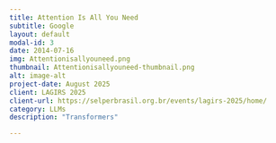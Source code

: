 ```yaml
---
title: Attention Is All You Need
subtitle: Google
layout: default
modal-id: 3
date: 2014-07-16
img: Attentionisallyouneed.png
thumbnail: Attentionisallyouneed-thumbnail.png
alt: image-alt
project-date: August 2025
client: LAGIRS 2025
client-url: https://selperbrasil.org.br/events/lagirs-2025/home/
category: LLMs
description: "Transformers"

---
```

